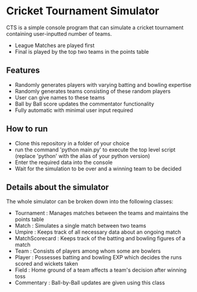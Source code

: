 # Cricket Tournament Simulator

CTS is a simple console program that can simulate a cricket tournament containing user-inputted number of teams. 

- League Matches are played first
- Final is played by the top two teams in the points table

## Features

- Randomly generates players with varying batting and bowling expertise
- Randomly generates teams consisting of these random players
- User can give names to these teams
- Ball by Ball score updates the commentator functionality
- Fully automatic with minimal user input required

## How to run

- Clone this repository in a folder of your choice
- run the command 'python main.py' to execute the top level script (replace 'python' with the alias of your python version)
- Enter the required data into the console
- Wait for the simulation to be over and a winning team to be decided


## Details about the simulator

The whole simulator can be broken down into the following classes:
- Tournament : Manages matches between the teams and maintains the points table
- Match : Simulates a single match between two teams 
- Umpire : Keeps track of all necessary data about an ongoing match
- MatchScorecard : Keeps track of the batting and bowling figures of a match
- Team : Consists of players among whom some are bowlers
- Player : Possesses batting and bowling EXP which decides the runs scored and wickets taken
- Field : Home ground of a team affects a team's decision after winning toss
- Commentary : Ball-by-Ball updates are given using this class
